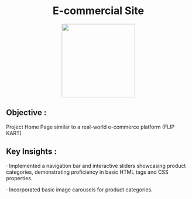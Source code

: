 <h1 align='center'> E-commercial Site</h1>
<p align='center'><img  height="200" src="https://cdn-icons-gif.flaticon.com/6172/6172531.gif"></p>

<h2>Objective :</h2> 
Project Home Page similar to a real-world e-commerce platform (FLIP KART)

<h2>Key Insights :</h2> 

· Implemented a navigation bar and interactive sliders showcasing product categories, demonstrating proficiency in basic
HTML tags and CSS properties.

· Incorporated basic image carousels for product categories.
